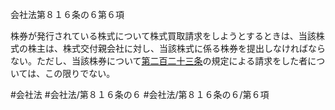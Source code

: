 会社法第８１６条の６第６項

株券が発行されている株式について株式買取請求をしようとするときは、当該株式の株主は、株式交付親会社に対し、当該株式に係る株券を提出しなければならない。ただし、当該株券について[第二百二十三条](会社法＿＿＿＿第２２３条)の規定による請求をした者については、この限りでない。

#会社法
#会社法/第８１６条の６
#会社法/第８１６条の６/第６項

